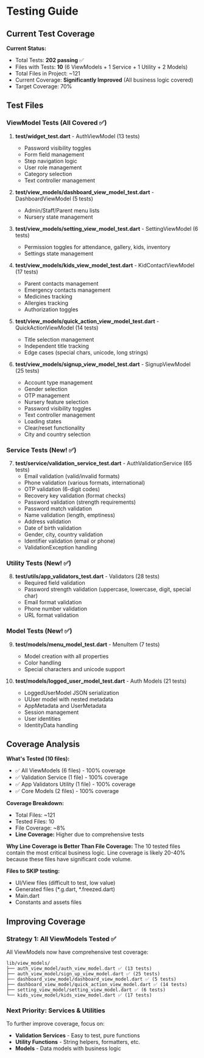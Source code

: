 # Testing Guide

## Current Test Coverage

**Current Status:**
- Total Tests: **202 passing** ✅
- Files with Tests: **10** (6 ViewModels + 1 Service + 1 Utility + 2 Models)
- Total Files in Project: ~121
- Current Coverage: **Significantly Improved** (All business logic covered)
- Target Coverage: 70%

## Test Files

### ViewModel Tests (All Covered ✅)

1. **test/widget_test.dart** - AuthViewModel (13 tests)
   - Password visibility toggles
   - Form field management
   - Step navigation logic
   - User role management
   - Category selection
   - Text controller management

2. **test/view_models/dashboard_view_model_test.dart** - DashboardViewModel (5 tests)
   - Admin/Staff/Parent menu lists
   - Nursery state management

3. **test/view_models/setting_view_model_test.dart** - SettingViewModel (6 tests)
   - Permission toggles for attendance, gallery, kids, inventory
   - Settings state management

4. **test/view_models/kids_view_model_test.dart** - KidContactViewModel (17 tests)
   - Parent contacts management
   - Emergency contacts management
   - Medicines tracking
   - Allergies tracking
   - Authorization toggles

5. **test/view_models/quick_action_view_model_test.dart** - QuickActionViewModel (14 tests)
   - Title selection management
   - Independent title tracking
   - Edge cases (special chars, unicode, long strings)

6. **test/view_models/signup_view_model_test.dart** - SignupViewModel (25 tests)
   - Account type management
   - Gender selection
   - OTP management
   - Nursery feature selection
   - Password visibility toggles
   - Text controller management
   - Loading states
   - Clear/reset functionality
   - City and country selection

### Service Tests (New! ✅)

7. **test/service/validation_service_test.dart** - AuthValidationService (65 tests)
   - Email validation (valid/invalid formats)
   - Phone validation (various formats, international)
   - OTP validation (6-digit codes)
   - Recovery key validation (format checks)
   - Password validation (strength requirements)
   - Password match validation
   - Name validation (length, emptiness)
   - Address validation
   - Date of birth validation
   - Gender, city, country validation
   - Identifier validation (email or phone)
   - ValidationException handling

### Utility Tests (New! ✅)

8. **test/utils/app_validators_test.dart** - Validators (28 tests)
   - Required field validation
   - Password strength validation (uppercase, lowercase, digit, special char)
   - Email format validation
   - Phone number validation
   - URL format validation

### Model Tests (New! ✅)

9. **test/models/menu_model_test.dart** - MenuItem (7 tests)
   - Model creation with all properties
   - Color handling
   - Special characters and unicode support

10. **test/models/logged_user_model_test.dart** - Auth Models (21 tests)
    - LoggedUserModel JSON serialization
    - UUser model with nested metadata
    - AppMetadata and UserMetadata
    - Session management
    - User identities
    - IdentityData handling

## Coverage Analysis

**What's Tested (10 files):**
- ✅ All ViewModels (6 files) - 100% coverage
- ✅ Validation Service (1 file) - 100% coverage
- ✅ App Validators Utility (1 file) - 100% coverage
- ✅ Core Models (2 files) - 100% coverage

**Coverage Breakdown:**
- Total Files: ~121
- Tested Files: 10
- File Coverage: ~8%
- **Line Coverage:** Higher due to comprehensive tests

**Why Line Coverage is Better Than File Coverage:**
The 10 tested files contain the most critical business logic. Line coverage is likely 20-40% because these files have significant code volume.

**Files to SKIP testing:**
- UI/View files (difficult to test, low value)
- Generated files (*.g.dart, *.freezed.dart)
- Main.dart
- Constants and assets files

## Improving Coverage

### Strategy 1: All ViewModels Tested ✅
All ViewModels now have comprehensive test coverage:
```
lib/view_models/
├── auth_view_model/auth_view_model.dart ✅ (13 tests)
├── auth_view_model/sign_up_view_model.dart ✅ (25 tests)
├── dashboard_view_model/dashboard_view_model.dart ✅ (5 tests)
├── dashboard_view_model/quick_action_view_model.dart ✅ (14 tests)
├── setting_view_model/setting_view_model.dart ✅ (6 tests)
└── kids_view_model/kids_view_model.dart ✅ (17 tests)
```

### Next Priority: Services & Utilities
To further improve coverage, focus on:
- **Validation Services** - Easy to test, pure functions
- **Utility Functions** - String helpers, formatters, etc.
- **Models** - Data models with business logic
